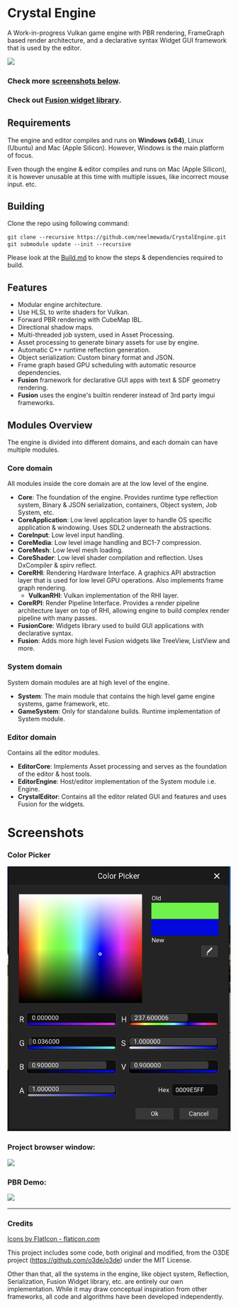 # Crystal Engine

A Work-in-progress Vulkan game engine with PBR rendering, FrameGraph based render architecture, and a declarative syntax Widget GUI framework that is used by the editor.

![](./Screenshots/NewEditor.png)

### Check more [screenshots below](#screenshots).

### Check out [Fusion widget library](./Docs/FusionWidgets.md).

## Requirements

The engine and editor compiles and runs on **Windows (x64)**, Linux (Ubuntu) and Mac (Apple Silicon). However, Windows is the main platform of focus.

Even though the engine & editor compiles and runs on Mac (Apple Silicon), it is however unusable at this time with multiple issues, like incorrect mouse input. etc.

## Building

Clone the repo using following command:

```
git clone --recursive https://github.com/neelmewada/CrystalEngine.git
git submodule update --init --recursive
```

Please look at the [Build.md](./Docs/Build.md) to know the steps & dependencies required to build.

## Features

- Modular engine architecture.
- Use HLSL to write shaders for Vulkan.
- Forward PBR rendering with CubeMap IBL.
- Directional shadow maps.
- Multi-threaded job system, used in Asset Processing.
- Asset processing to generate binary assets for use by engine.
- Automatic C++ runtime reflection generation.
- Object serialization: Custom binary format and JSON.
- Frame graph based GPU scheduling with automatic resource dependencies.
- **Fusion** framework for declarative GUI apps with text & SDF geometry rendering.
- **Fusion** uses the engine's builtin renderer instead of 3rd party imgui frameworks.

## Modules Overview

The engine is divided into different domains, and each domain can have multiple modules.

### Core domain
All modules inside the core domain are at the low level of the engine.

* **Core**: The foundation of the engine. Provides runtime type reflection system, Binary & JSON serialization, containers, Object system, Job System, etc.
* **CoreApplication**: Low level application layer to handle OS specific application & windowing. Uses SDL2 underneath the abstractions.
* **CoreInput**: Low level input handling.
* **CoreMedia**: Low level image handling and BC1-7 compression.
* **CoreMesh**: Low level mesh loading.
* **CoreShader**: Low level shader compilation and reflection. Uses DxCompiler & spirv reflect.
* **CoreRHI**: Rendering Hardware Interface. A graphics API abstraction layer that is used for low level GPU operations. Also implements frame graph rendering.
    * **VulkanRHI**: Vulkan implementation of the RHI layer.
* **CoreRPI**: Render Pipeline Interface. Provides a render pipeline architecture layer on top of RHI, allowing engine to build complex render pipeline with many passes.
* **FusionCore**: Widgets library used to build GUI applications with declarative syntax.
* **Fusion**: Adds more high level Fusion widgets like TreeView, ListView and more.

### System domain

System domain modules are at high level of the engine.

* **System**: The main module that contains the high level game engine systems, game framework, etc.
* **GameSystem**: Only for standalone builds. Runtime implementation of System module.

### Editor domain

Contains all the editor modules.

* **EditorCore**: Implements Asset processing and serves as the foundation of the editor & host tools.
* **EditorEngine**: Host/editor implementation of the System module i.e. Engine.
* **CrystalEditor**: Contains all the editor related GUI and features and uses Fusion for the widgets.

# Screenshots

### Color Picker

![](./Screenshots/ColorPicker_Fusion.png)

### Project browser window:

![](./Screenshots/ProjectBrowser.png)

### PBR Demo:

![](./Screenshots/IBL%20Demo%20Night.png)

--- 
### Credits

<a href="https://www.flaticon.com/">Icons by FlatIcon - flaticon.com</a>

This project includes some code, both original and modified, from the O3DE project (https://github.com/o3de/o3de) under the MIT License.

Other than that, all the systems in the engine, like object system, Reflection, Serialization, Fusion Widget library, etc. are entirely our own implementation. While it may draw conceptual inspiration from other frameworks, all code and algorithms have been developed independently.

